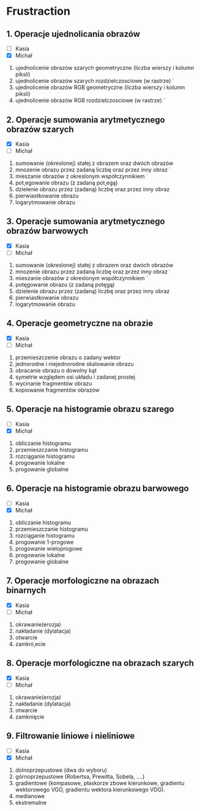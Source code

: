 # Frustraction

## **1. Operacje ujednolicania obrazów** 
- [ ] Kasia 
- [x] Michał

1. ujednolicenie obrazów szarych geometryczne (liczba wierszy i kolumn piksli)
2. ujednolicenie obrazów szarych rozdzielczosciowe (w rastrze) ´
3. ujednolicenie obrazów RGB geometryczne (liczba wierszy i kolumn piksli)
4. ujednolicenie obrazów RGB rozdzielczosciowe (w rastrze) ´
## **2. Operacje sumowania arytmetycznego obrazów szarych** 
- [x] Kasia 
- [ ] Michał

1. sumowanie (okreslonej) stałej z obrazem oraz dwóch obrazów
2. mnozenie obrazu przez zadaną liczbę oraz przez inny obraz ˙
3. mieszanie obrazów z okreslonym współczynnikiem ´
4. pot˛egowanie obrazu (z zadaną pot˛egą)
5. dzielenie obrazu przez (zadaną) liczbę oraz przez inny obraz
6. pierwiastkowanie obrazu
7. logarytmowanie obrazu
## **3. Operacje sumowania arytmetycznego obrazów barwowych** 
- [x] Kasia 
- [ ] Michał

1. sumowanie (okreslonej) stałej z obrazem oraz dwóch obrazów
2. mnozenie obrazu przez zadaną liczbę oraz przez inny obraz ˙
3. mieszanie obrazów z okreslonym współczynnikiem ´
4. potęgowanie obrazu (z zadaną potęgą)
5. dzielenie obrazu przez (zadaną) liczbę oraz przez inny obraz
6. pierwiastkowanie obrazu
7. logarytmowanie obrazu
## **4. Operacje geometryczne na obrazie**
- [x] Kasia 
- [ ] Michał

1. przemieszczenie obrazu o zadany wektor
2. jednorodne i niejednorodne skalowanie obrazu
3. obracanie obrazu o dowolny kąt
4. symetrie względem osi układu i zadanej prostej
5. wycinanie fragmentów obrazu
6. kopiowanie fragmentów obrazów
## **5. Operacje na histogramie obrazu szarego** 
- [ ] Kasia 
- [x] Michał

1. obliczanie histogramu
2. przemieszczanie histogramu
3. rozciąganie histogramu
4. progowanie lokalne
5. progowanie globalne
## **6. Operacje na histogramie obrazu barwowego** 
- [ ] Kasia 
- [x] Michał

1. obliczanie histogramu
2. przemieszczanie histogramu
3. rozciąganie histogramu
4. progowanie 1-progowe
5. progowanie wieloprogowe
6. progowanie lokalne
7. progowanie globalne
## **7. Operacje morfologiczne na obrazach binarnych** 
- [x] Kasia 
- [ ] Michał

1. okrawanie(erozja)
2. nakładanie (dylatacja)
3. otwarcie
4. zamkni˛ecie
## **8. Operacje morfologiczne na obrazach szarych** 
- [x] Kasia 
- [ ] Michał

1. okrawanie(erozja)
2. nakładanie (dylatacja)
3. otwarcie
4. zamknięcie
## **9. Filtrowanie liniowe i nieliniowe** 
- [ ] Kasia 
- [x] Michał
1. dolnoprzepustowe (dwa do wyboru)
2. górnoprzepustowe (Robertsa, Prewitta, Sobela, ....)
3. gradientowe (kompasowe, płaskorze´zbowe kierunkowe, gradientu wektorowego VGO, gradientu
wektora kierunkowego VDG).
4. medianowe
5. ekstremalne
